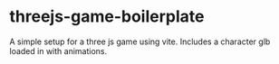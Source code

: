 # threejs-game-boilerplate

A simple setup for a three js game using vite. Includes a character glb loaded in with animations.
